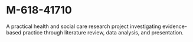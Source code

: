 # M-618-41710
A practical health and social care research project investigating evidence-based practice through literature review, data analysis, and presentation.
